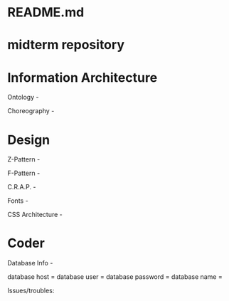 # README.md
# midterm repository

# Information Architecture 

Ontology - 

Choreography - 

# Design

Z-Pattern - 

F-Pattern - 

C.R.A.P. - 

Fonts - 

CSS Architecture - 

# Coder 

Database Info - 

database host = 
database user = 
database password = 
database name = 

Issues/troubles: 

